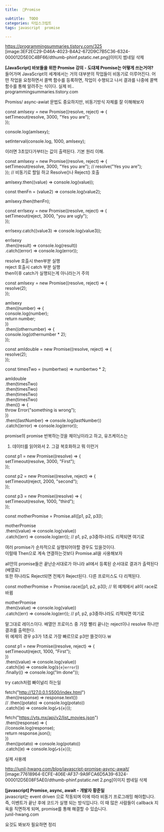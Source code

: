 ```yaml
---
title:  🤙Promise

subtitle:  TODO
categories: 타입스크립트 
tags: javascript  promise
 
---
```


  
  
   
https://programmingsummaries.tistory.com/325  
[image:3EF2EC29-D46A-4023-B4A2-672D9C7B5C36-6324-000012D5E0C4BF66/dthumb-phinf.pstatic.net.png]이미지 썸네일 삭제  
  
**[JavaScript] 바보들을 위한 Promise 강의 - 도대체 Promise는 어떻게 쓰는거야?**  
들어가며 JavaScript의 세계에서는 거의 대부분의 작업들이 비동기로 이루어진다. 어떤 작업을 요청하면서 콜백 함수를 등록하면, 작업이 수행되고 나서 결과를 나중에 콜백 함수를 통해 알려주는 식이다. 실제 비..  
programmingsummaries.tistory.com  
  
Promiss/ async-awiat 문법도 중요하지만, 비동기방식 자체를 잘 이해해보자  
  
const amIsexy = new Promise((resolve, reject) => {  
setTimeout(resolve, 3000, "Yes you are");  
});  
  
console.log(amIsexy);  
  
setInterval(console.log, 1000, amIsexy);  
  
이러면 3초있다가부터는 값이 출력된다. 기본 원리 이해.  
  
const amIsexy = new Promise((resolve, reject) => {  
setTimeout(resolve, 3000, "Yes you are");    //  resolve("Yes you are");  
});   // 비동기로 할일 하고 Resolve()나 Reject() 호출  
  
amIsexy.then((value) => console.log(value));  
  
const thenFn = (value2) => console.log(value2);  
  
amIsexy.then(thenFn);  
  
const errIsexy = new Promise((resolve, reject) => {  
setTimeout(reject, 3000, "you are ugly");  
});  
  
errIsexy.catch((value3) => console.log(value3));  
  
errIsexy  
.then((result) => console.log(result))  
.catch((error) => console.log(error));  
  
resolve 호출시 then부분 실행  
reject 호출시 catch 부분 실행  
then이후 catch가 실행되는게 아니라는거 주의  
  
  
const amIsexy = new Promise((resolve, reject) => {  
resolve(2);  
});  
  
amIsexy  
.then((number) => {  
console.log(number);  
return number;  
})  
.then((othernumber) => {  
console.log(othernumber * 2);  
});  
  
const amIdouble = new Promise((resolve, reject) => {  
resolve(2);  
});  
  
const timesTwo = (numbertwo) => numbertwo * 2;  
  
amIdouble  
.then(timesTwo)  
.then(timesTwo)  
.then(timesTwo)  
.then(timesTwo)  
.then(() => {  
throw Error("something is wrong");  
})  
.then((lastNumber) => console.log(lastNumber))  
.catch((error) => console.log(error));  
  
promise의 promise 반복하는것을 체이닝이라고 하고, 유즈케이스는  
1. 데이터를 읽어와서 2. 그걸 복호화하고 뭐 이런거  
  
  
const p1 = new Promise((resolve) => {  
setTimeout(resolve, 3000, "First");  
});  
  
const p2 = new Promise((resolve, reject) => {  
setTimeout(reject, 2000, "second");  
});  
  
const p3 = new Promise((resolve) => {  
setTimeout(resolve, 1000, "third");  
});  
  
const motherPromise = Promise.all([p1, p2, p3]);  
  
motherPromise  
.then((value) => console.log(value))  
.catch((err) => console.log(err));   // p1, p2, p3중하나라도 리젝되면 여기로  
  
여러 promise가 순차적으로 실행되어야할 경우도 있을것이다.  
이럴때 Then으로 계속 연결하는것보다 Promise.all을 사용해보자  
  
all안의 promise들은 끝난순서대로가 아니라 all에서 등록된 순서대로 결과가 출력된다(배열로)  
또한 하나라도 Reject되면 전체가 Reject된다. 다른 프로미스도 다 리젝된다.  
  
const motherPromise = Promise.race([p1, p2, p3]);  // 위 예제에서 all이 race로 바뀜  
  
motherPromise  
.then((value) => console.log(value))  
.catch((err) => console.log(err));   // p1, p2, p3중하나라도 리젝되면 여기로  
  
말그대로 레이스이다. 배열안 프로미스 중 가장 빨리 끝나는 reject이나 resolve 하나만 결과를 출력한다.  
위 예제의 경우 p3가 1초로 가장 빠르므로 p3만 뜰것이다.￦  
  
const p1 = new Promise((resolve, reject) => {  
setTimeout(reject, 1000, "First");  
})  
.then((value) => console.log(value))  
.catch((e) => console.log(`${e}error`))  
.finally(() => console.log("Im done"));  
  
try catch처럼 빠이널리 하는일  
  
fetch("http://127.0.0.1:5500/index.html")  
.then((response) => response.text())  
// .then((potato) => console.log(potato))  
.catch((e) => console.log(`✔${e}`));  
  
fetch("https://yts.mx/api/v2/list_movies.json")  
.then((response) => {  
//console.log(response);  
return response.json();  
})  
.then((potato) => console.log(potato))  
.catch((e) => console.log(`✔${e}`));  
  
  
실제 사용례  
  
  
http://junil-hwang.com/blog/javascript-promise-async-await/  
[image:77618964-ECFE-406E-AF37-9A9FCA6D5A39-6324-000012D5E08F5AE0/dthumb-phinf.pstatic.net 2.png]이미지 썸네일 삭제  
  
**[javascript] Promise, async, await - 개발자 황준일**  
javascript는 event driven 으로 작동되며 이에 따라 비동기 프로그래밍 해야합니다. 즉, 이벤트가 끝난 후에 코드가 실행 되는 방식입니다. 이 때 많은 사람들이 callback 지옥을 직면하게 되며, promise를 통해 해결할 수 있습니다.  
junil-hwang.com  
  
요것도 봐보자 필요하면 정리  
   
